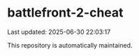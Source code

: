 # battlefront-2-cheat

Last updated: 2025-06-30 22:03:17

This repository is automatically maintained.
